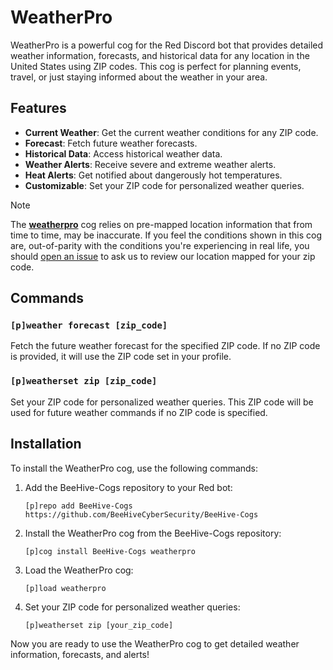 # WeatherPro

WeatherPro is a powerful cog for the Red Discord bot that provides detailed weather information, forecasts, and historical data for any location in the United States using ZIP codes. This cog is perfect for planning events, travel, or just staying informed about the weather in your area.

## Features

- **Current Weather**: Get the current weather conditions for any ZIP code.
- **Forecast**: Fetch future weather forecasts.
- **Historical Data**: Access historical weather data.
- **Weather Alerts**: Receive severe and extreme weather alerts.
- **Heat Alerts**: Get notified about dangerously hot temperatures.
- **Customizable**: Set your ZIP code for personalized weather queries.

>[!NOTE]
>The **[weatherpro](https://github.com/BeeHiveCyberSecurity/BeeHive-Cogs/tree/main/weatherpro)** cog relies on pre-mapped location information that from time to time, may be inaccurate. If you feel the conditions shown in this cog are, out-of-parity with the conditions you're experiencing in real life, you should [open an issue](https://github.com/BeeHiveCyberSecurity/BeeHive-Cogs/issues/new?assignees=&labels=enhancement%2C+good+first+issue&projects=&template=location-review.md&title=%28Location+review%29) to ask us to review our location mapped for your zip code.

## Commands

### `[p]weather forecast [zip_code]`
Fetch the future weather forecast for the specified ZIP code. If no ZIP code is provided, it will use the ZIP code set in your profile.

### `[p]weatherset zip [zip_code]`
Set your ZIP code for personalized weather queries. This ZIP code will be used for future weather commands if no ZIP code is specified.

## Installation

To install the WeatherPro cog, use the following commands:

1. Add the BeeHive-Cogs repository to your Red bot:
   ```
   [p]repo add BeeHive-Cogs https://github.com/BeeHiveCyberSecurity/BeeHive-Cogs
   ```

2. Install the WeatherPro cog from the BeeHive-Cogs repository:
   ```
   [p]cog install BeeHive-Cogs weatherpro
   ```

3. Load the WeatherPro cog:
   ```
   [p]load weatherpro
   ```

4. Set your ZIP code for personalized weather queries:
   ```
   [p]weatherset zip [your_zip_code]
   ```

Now you are ready to use the WeatherPro cog to get detailed weather information, forecasts, and alerts!
